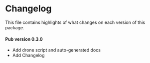 # Changelog

This file contains highlights of what changes on each version of this package.

#### Pub version 0.3.0
  * Add drone script and auto-generated docs
  * Add Changelog